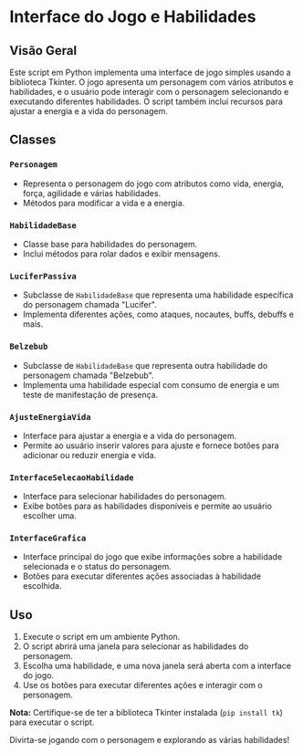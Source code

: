 # Interface do Jogo e Habilidades

## Visão Geral
Este script em Python implementa uma interface de jogo simples usando a biblioteca Tkinter. O jogo apresenta um personagem com vários atributos e habilidades, e o usuário pode interagir com o personagem selecionando e executando diferentes habilidades. O script também inclui recursos para ajustar a energia e a vida do personagem.

## Classes

### `Personagem`
- Representa o personagem do jogo com atributos como vida, energia, força, agilidade e várias habilidades.
- Métodos para modificar a vida e a energia.

### `HabilidadeBase`
- Classe base para habilidades do personagem.
- Inclui métodos para rolar dados e exibir mensagens.

### `LuciferPassiva`
- Subclasse de `HabilidadeBase` que representa uma habilidade específica do personagem chamada "Lucifer".
- Implementa diferentes ações, como ataques, nocautes, buffs, debuffs e mais.

### `Belzebub`
- Subclasse de `HabilidadeBase` que representa outra habilidade do personagem chamada "Belzebub".
- Implementa uma habilidade especial com consumo de energia e um teste de manifestação de presença.

### `AjusteEnergiaVida`
- Interface para ajustar a energia e a vida do personagem.
- Permite ao usuário inserir valores para ajuste e fornece botões para adicionar ou reduzir energia e vida.

### `InterfaceSelecaoHabilidade`
- Interface para selecionar habilidades do personagem.
- Exibe botões para as habilidades disponíveis e permite ao usuário escolher uma.

### `InterfaceGrafica`
- Interface principal do jogo que exibe informações sobre a habilidade selecionada e o status do personagem.
- Botões para executar diferentes ações associadas à habilidade escolhida.

## Uso
1. Execute o script em um ambiente Python.
2. O script abrirá uma janela para selecionar as habilidades do personagem.
3. Escolha uma habilidade, e uma nova janela será aberta com a interface do jogo.
4. Use os botões para executar diferentes ações e interagir com o personagem.

**Nota:** Certifique-se de ter a biblioteca Tkinter instalada (`pip install tk`) para executar o script.

Divirta-se jogando com o personagem e explorando as várias habilidades!
